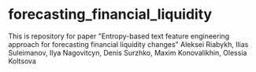 # forecasting_financial_liquidity
This is repository for paper "Entropy-based text feature engineering approach for forecasting financial liquidity changes" Aleksei Riabykh, Ilias Suleimanov, Ilya Nagovitcyn, Denis Surzhko, Maxim Konovalikhin, Olessia Koltsova
